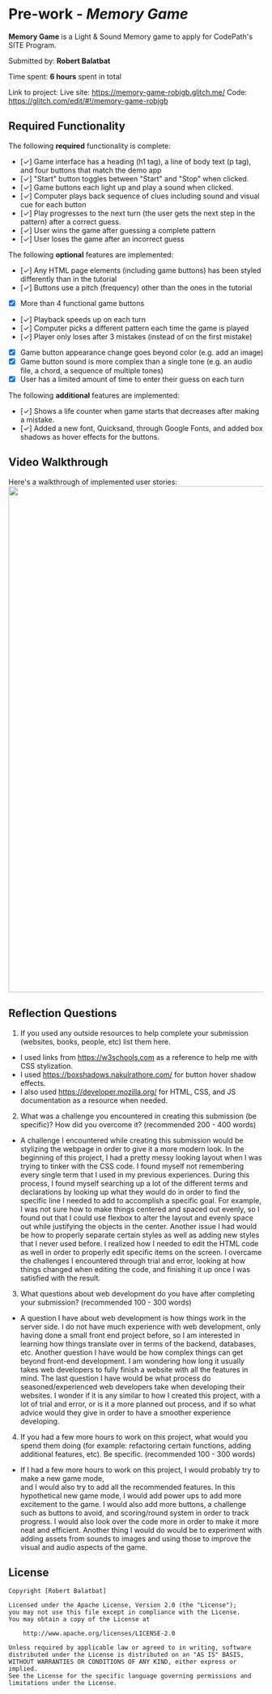 # Pre-work - *Memory Game*

**Memory Game** is a Light & Sound Memory game to apply for CodePath's SITE Program. 

Submitted by: **Robert Balatbat**

Time spent: **6 hours** spent in total

Link to project: Live site: https://memory-game-robjgb.glitch.me/ Code: https://glitch.com/edit/#!/memory-game-robjgb

## Required Functionality

The following **required** functionality is complete:

* [✓] Game interface has a heading (h1 tag), a line of body text (p tag), and four buttons that match the demo app
* [✓] "Start" button toggles between "Start" and "Stop" when clicked. 
* [✓] Game buttons each light up and play a sound when clicked. 
* [✓] Computer plays back sequence of clues including sound and visual cue for each button
* [✓] Play progresses to the next turn (the user gets the next step in the pattern) after a correct guess. 
* [✓] User wins the game after guessing a complete pattern
* [✓] User loses the game after an incorrect guess

The following **optional** features are implemented:

* [✓] Any HTML page elements (including game buttons) has been styled differently than in the tutorial
* [✓] Buttons use a pitch (frequency) other than the ones in the tutorial
* [X] More than 4 functional game buttons
* [✓] Playback speeds up on each turn
* [✓] Computer picks a different pattern each time the game is played
* [✓] Player only loses after 3 mistakes (instead of on the first mistake)
* [X] Game button appearance change goes beyond color (e.g. add an image)
* [X] Game button sound is more complex than a single tone (e.g. an audio file, a chord, a sequence of multiple tones)
* [X] User has a limited amount of time to enter their guess on each turn

The following **additional** features are implemented:

- [✓] Shows a life counter when game starts that decreases after making a mistake.
- [✓] Added a new font, Quicksand, through Google Fonts, and added box shadows as hover effects for the buttons. 


## Video Walkthrough

Here's a walkthrough of implemented user stories:
<img src="http://g.recordit.co/0J0cD5bR0U.gif" width=1000><br>

## Reflection Questions
1. If you used any outside resources to help complete your submission (websites, books, people, etc) list them here. 
- I used links from https://w3schools.com as a reference to help me with CSS stylization. 
- I used https://boxshadows.nakulrathore.com/ for button hover shadow effects. 
- I also used https://developer.mozilla.org/  for HTML, CSS, and JS documentation as a resource when needed. 

2. What was a challenge you encountered in creating this submission (be specific)? How did you overcome it? (recommended 200 - 400 words) 
- A challenge I encountered while creating this submission would be stylizing the webpage 
in order to give it a more modern look. In the beginning of this project, I had a pretty messy looking
layout when I was trying to tinker with the CSS code. I found myself not remembering every single term that I used in my previous 
experiences. During this process, I found myself searching up a lot of the different terms and declarations by looking up what they would do 
in order to find the specific line I needed to add to accomplish a specific goal. For example, I was not sure how to make things centered and spaced 
out evenly, so I found out that I could use flexbox to alter the layout and evenly space out while justifying the objects in the center. Another issue I had
would be how to properly separate certain styles as well as adding new styles that I never used before. I realized how I needed to edit the HTML
code as well in order to properly edit specific items on the screen. I overcame the challenges I encountered
through trial and error, looking at how things changed when editing the code, and finishing it up once I was satisfied with the result. 

3. What questions about web development do you have after completing your submission? (recommended 100 - 300 words) 
- A question I have about web development is how things work in the server side. I do not have much experience with web development, only having done 
a small front end project before, so I am interested in learning how things translate over in terms of the backend, databases, etc. Another question I have would 
be how complex things can get beyond front-end development. I am wondering how long it usually takes web developers to fully finish a website with all the features
in mind. The last question I have would be what process do seasoned/experienced web developers take when developing their websites. I wonder if it is any similar
to how I created this project, with a lot of trial and error, or is it a more planned out process, and if so what advice would they give in order to have a smoother
experience developing. 

4. If you had a few more hours to work on this project, what would you spend them doing (for example: refactoring certain functions, adding additional features, etc). Be specific. (recommended 100 - 300 words) 
- If I had a few more hours to work on this project, I would probably try to make a new game mode,  
and I would also try to add all the recommended features. In this hypothetical new game mode, I would add power ups
to add more excitement to the game. I would also add more buttons, a challenge such as buttons to avoid, and scoring/round system in order
to track progress. I would also look over the code more in order to make it more neat and efficient.
Another thing I would do would be to experiment with adding assets from sounds to images and using those to improve the visual 
and audio aspects of the game. 



## License

    Copyright [Robert Balatbat]

    Licensed under the Apache License, Version 2.0 (the "License");
    you may not use this file except in compliance with the License.
    You may obtain a copy of the License at

        http://www.apache.org/licenses/LICENSE-2.0

    Unless required by applicable law or agreed to in writing, software
    distributed under the License is distributed on an "AS IS" BASIS,
    WITHOUT WARRANTIES OR CONDITIONS OF ANY KIND, either express or implied.
    See the License for the specific language governing permissions and
    limitations under the License.
